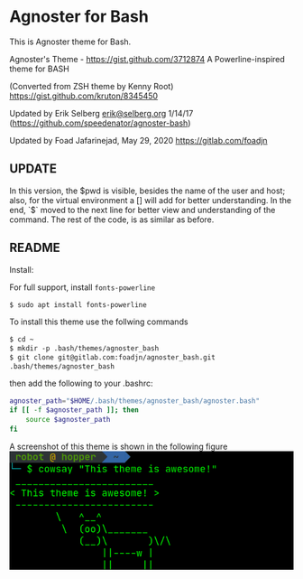 # Agnoster for Bash

This is Agnoster theme for Bash.

Agnoster's Theme - <https://gist.github.com/3712874>
A Powerline-inspired theme for BASH

(Converted from ZSH theme by Kenny Root)
<https://gist.github.com/kruton/8345450>

Updated by Erik Selberg erik@selberg.org 1/14/17
(<https://github.com/speedenator/agnoster-bash>)

Updated by Foad Jafarinejad, May 29, 2020
<https://gitlab.com/foadjn>

## UPDATE

In this version, the $pwd is visible, besides the name of the user and host; also, for the virtual environment a [] will add for better understanding. In the end, `$` moved to the next line for better view and understanding of the command. The rest of the code, is as similar as before.

## README

Install:

For full support, install `fonts-powerline`

```shell
$ sudo apt install fonts-powerline
```

To install this theme use the follwing commands

```shell
$ cd ~
$ mkdir -p .bash/themes/agnoster_bash
$ git clone git@gitlab.com:foadjn/agnoster_bash.git .bash/themes/agnoster_bash
```

then add the following to your .bashrc:

```bash
agnoster_path="$HOME/.bash/themes/agnoster_bash/agnoster.bash"
if [[ -f $agnoster_path ]]; then
    source $agnoster_path
fi
```

A screenshot of this theme is shown in the following figure
![ScreenShot](images/screenshot.png)
